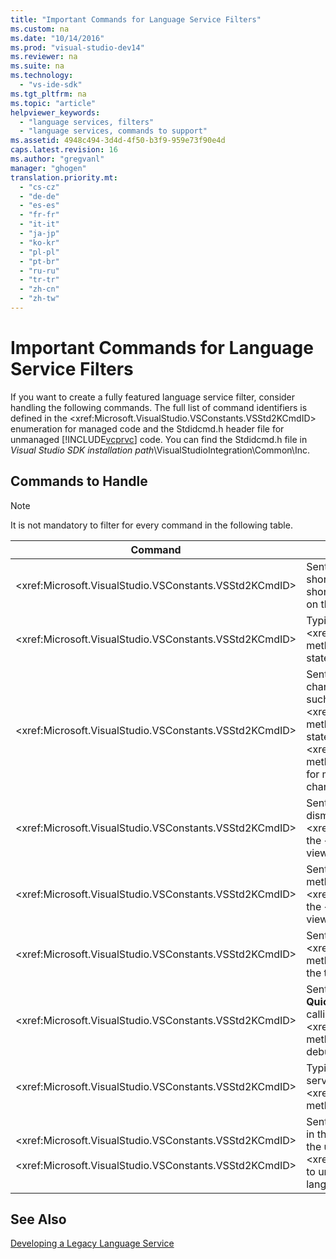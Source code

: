 ```yaml
---
title: "Important Commands for Language Service Filters"
ms.custom: na
ms.date: "10/14/2016"
ms.prod: "visual-studio-dev14"
ms.reviewer: na
ms.suite: na
ms.technology: 
  - "vs-ide-sdk"
ms.tgt_pltfrm: na
ms.topic: "article"
helpviewer_keywords: 
  - "language services, filters"
  - "language services, commands to support"
ms.assetid: 4948c494-3d4d-4f50-b3f9-959e73f90e4d
caps.latest.revision: 16
ms.author: "gregvanl"
manager: "ghogen"
translation.priority.mt: 
  - "cs-cz"
  - "de-de"
  - "es-es"
  - "fr-fr"
  - "it-it"
  - "ja-jp"
  - "ko-kr"
  - "pl-pl"
  - "pt-br"
  - "ru-ru"
  - "tr-tr"
  - "zh-cn"
  - "zh-tw"
---
```

# Important Commands for Language Service Filters
If you want to create a fully featured language service filter, consider handling the following commands. The full list of command identifiers is defined in the \<xref:Microsoft.VisualStudio.VSConstants.VSStd2KCmdID> enumeration for managed code and the Stdidcmd.h header file for unmanaged [!INCLUDE[vcprvc](../codequality/includes/vcprvc_md.md)] code. You can find the Stdidcmd.h file in *Visual Studio SDK installation path*\VisualStudioIntegration\Common\Inc.  
  
## Commands to Handle  
  
> [!NOTE]
>  It is not mandatory to filter for every command in the following table.  
  
|Command|Description|  
|-------------|-----------------|  
|\<xref:Microsoft.VisualStudio.VSConstants.VSStd2KCmdID>|Sent when the user right-clicks. This command indicates that it is time to provide a shortcut menu. If you do not handle this command, the text editor provides a default shortcut menu without any language-specific commands. To include your own commands on this menu, handle the command and display a shortcut menu yourself.|  
|\<xref:Microsoft.VisualStudio.VSConstants.VSStd2KCmdID>|Typically sent when the user types CTRL+J. Call the \<xref:Microsoft.VisualStudio.TextManager.Interop.IVsTextView.UpdateCompletionStatus*> method on the \<xref:Microsoft.VisualStudio.TextManager.Interop.IVsTextView> to show the statement completion box.|  
|\<xref:Microsoft.VisualStudio.VSConstants.VSStd2KCmdID>|Sent when the user types a character. Monitor this command to determine when a trigger character is typed and to provide statement completion, method tips, and text markers, such as syntax coloring, brace matching, and error markers. Call the \<xref:Microsoft.VisualStudio.TextManager.Interop.IVsTextView.UpdateCompletionStatus*> method on the \<xref:Microsoft.VisualStudio.TextManager.Interop.IVsTextView> for statement completion and the \<xref:Microsoft.VisualStudio.TextManager.Interop.IVsMethodTipWindow.SetMethodData*> method on the \<xref:Microsoft.VisualStudio.TextManager.Interop.IVsMethodTipWindow> for method tips. To support text markers, monitor this command to determine whether the character being typed requires that you update your markers.|  
|\<xref:Microsoft.VisualStudio.VSConstants.VSStd2KCmdID>|Sent when the user types the Enter key. Monitor this command to determine when to dismiss a method tip window by calling the \<xref:Microsoft.VisualStudio.TextManager.Interop.IVsMethodData.OnDismiss*> method on the \<xref:Microsoft.VisualStudio.TextManager.Interop.IVsMethodData>. By default, the text view handles this command.|  
|\<xref:Microsoft.VisualStudio.VSConstants.VSStd2KCmdID>|Sent when the user types the Backspace key. Monitor to determine when to dismiss a method tip window by calling the \<xref:Microsoft.VisualStudio.TextManager.Interop.IVsMethodData.OnDismiss*> method on the \<xref:Microsoft.VisualStudio.TextManager.Interop.IVsMethodData>. By default, the text view handles this command.|  
|\<xref:Microsoft.VisualStudio.VSConstants.VSStd2KCmdID>|Sent from a menu or a shortcut key. Call the \<xref:Microsoft.VisualStudio.TextManager.Interop.IVsTextView.UpdateTipWindow*> method on the \<xref:Microsoft.VisualStudio.TextManager.Interop.IVsTextView> to update the tip window with the parameter information.|  
|\<xref:Microsoft.VisualStudio.VSConstants.VSStd2KCmdID>|Sent when the user hovers over a variable or positions the cursor on a variable and selects **Quick Info** from **IntelliSense** in the **Edit** menu. Return the type of the variable in a tip by calling the \<xref:Microsoft.VisualStudio.TextManager.Interop.IVsTextView.UpdateTipWindow*> method on the \<xref:Microsoft.VisualStudio.TextManager.Interop.IVsTextView>. If debugging is active, the tip should also show the value of the variable.|  
|\<xref:Microsoft.VisualStudio.VSConstants.VSStd2KCmdID>|Typically sent when the user types CTRL+SPACEBAR. This command tells the language service to call the \<xref:Microsoft.VisualStudio.TextManager.Interop.IVsTextView.UpdateCompletionStatus*> method on the \<xref:Microsoft.VisualStudio.TextManager.Interop.IVsTextView>.|  
|\<xref:Microsoft.VisualStudio.VSConstants.VSStd2KCmdID><br /><br /> \<xref:Microsoft.VisualStudio.VSConstants.VSStd2KCmdID>|Sent from a menu, typically **Comment Selection** or **Uncomment Selection** from **Advanced** in the **Edit** menu. \<xref:Microsoft.VisualStudio.VSConstants.VSStd2KCmdID> indicates that the user wants to comment out the selected text; \<xref:Microsoft.VisualStudio.VSConstants.VSStd2KCmdID> indicates that the user wants to uncomment the selected text. These commands can be implemented only by the language service.|  
  
## See Also  
 [Developing a Legacy Language Service](../extensibility/developing-a-legacy-language-service.md)